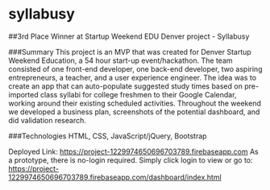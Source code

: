 # syllabusy
##3rd Place Winner at Startup Weekend EDU Denver project - Syllabusy

###Summary
This project is an MVP that was created for Denver Startup Weekend Education, a 54 hour start-up event/hackathon. The team consisted of one front-end developer, one back-end developer, two aspiring entrepreneurs, a teacher, and a user experience engineer. The idea was to create an app that can auto-populate suggested study times based on pre-imported class syllabi for college freshmen to their Google Calendar, working around their existing scheduled activities.  Throughout the weekend we developed a business plan, screenshots of the potential dashboard, and did validation research.

###Technologies
HTML, CSS, JavaScript/jQuery, Bootstrap

Deployed Link: https://project-1229974650696703789.firebaseapp.com
As a prototype, there is no-login required. Simply click login to view or go to:
https://project-1229974650696703789.firebaseapp.com/dashboard/index.html

